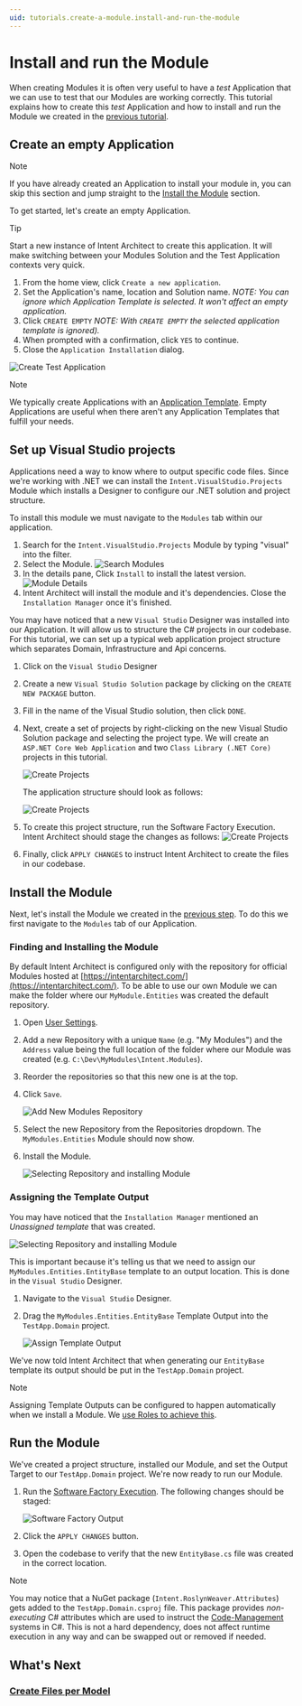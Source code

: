 ```yaml
---
uid: tutorials.create-a-module.install-and-run-the-module
---
```

# Install and run the Module

When creating Modules it is often very useful to have a _test_ Application that we can use to test that our Modules are working correctly. This tutorial explains how to create this _test_ Application and how to install and run the Module we created in the [previous tutorial](xref:tutorials.create-a-module.create-a-simple-module).

## Create an empty Application

> [!NOTE]
> If you have already created an Application to install your module in, you can skip this section and jump straight to the [Install the Module](#install-the-module) section.

To get started, let's create an empty Application.

> [!TIP]
> Start a new instance of Intent Architect to create this application. It will make switching between your Modules Solution and the Test Application contexts very quick.

1. From the home view, click `Create a new application`.
2. Set the Application's name, location and Solution name. _NOTE: You can ignore which Application Template is selected. It won't affect an empty application._
3. Click `CREATE EMPTY` _NOTE: With `CREATE EMPTY` the selected application template is ignored)._
4. When prompted with a confirmation, click `YES` to continue.
5. Close the `Application Installation` dialog.

![Create Test Application](images/create-test-application.png)

> [!NOTE]
> We typically create Applications with an [Application Template](xref:applications.how-to-create-application-templates). Empty Applications are useful when there aren't any Application Templates that fulfill your needs.

## Set up Visual Studio projects

Applications need a way to know where to output specific code files. Since we're working with .NET we can install the `Intent.VisualStudio.Projects` Module which installs a Designer to configure our .NET solution and project structure.

To install this module we must navigate to the `Modules` tab within our application.

1. Search for the `Intent.VisualStudio.Projects` Module by typing "visual" into the filter.
2. Select the Module.
    ![Search Modules](images/modules-search-visual-studio.png)
3. In the details pane, Click `Install` to install the latest version.
    ![Module Details](images/modules-visual-studio-details.png)
4. Intent Architect will install the module and it's dependencies. Close the `Installation Manager` once it's finished.

You may have noticed that a new `Visual Studio` Designer was installed into our Application. It will allow us to structure the C# projects in our codebase. For this tutorial, we can set up a typical web application project structure which separates Domain, Infrastructure and Api concerns.

1. Click on the `Visual Studio` Designer
2. Create a new `Visual Studio Solution` package by clicking on the `CREATE NEW PACKAGE` button.
3. Fill in the name of the Visual Studio solution, then click `DONE`.
4. Next, create a set of projects by right-clicking on the new Visual Studio Solution package and selecting the project type. We will create an `ASP.NET Core Web Application` and two `Class Library (.NET Core)` projects in this tutorial.

    ![Create Projects](images/visual-studio-create-projects.gif)

    The application structure should look as follows:

    ![Create Projects](images/visual-studio-project-structure.png)
5. To create this project structure, run the Software Factory Execution. Intent Architect should stage the changes as follows:
    ![Create Projects](images/software-factory-execution-project-structure.png)
6. Finally, click `APPLY CHANGES` to instruct Intent Architect to create the files in our codebase.

## Install the Module

Next, let's install the Module we created in the [previous step](xref:tutorials.create-a-module.create-a-simple-module). To do this we first navigate to the `Modules` tab of our Application.

### Finding and Installing the Module

By default Intent Architect is configured only with the repository for official Modules hosted at [https://intentarchitect.com/](https://intentarchitect.com/). To be able to use our own Module we can make the folder where our `MyModule.Entities` was created the default repository.

1. Open [User Settings](xref:how-to-guides.change-user-settings).
2. Add a new Repository with a unique `Name` (e.g. "My Modules") and the `Address` value being the full location of the folder where our Module was created (e.g. `C:\Dev\MyModules\Intent.Modules`).
3. Reorder the repositories so that this new one is at the top.
4. Click `Save`.

    ![Add New Modules Repository](images/add-new-modules-repository.gif)
5. Select the new Repository from the Repositories dropdown. The `MyModules.Entities` Module should now show.
6. Install the Module.

    ![Selecting Repository and installing Module](images/selecting-repository-and-installing-module.gif)

### Assigning the Template Output

You may have noticed that the `Installation Manager` mentioned an _Unassigned template_ that was created.

![Selecting Repository and installing Module](images/unassigned-template-created-example.png)

This is important because it's telling us that we need to assign our `MyModules.Entities.EntityBase` template to an output location. This is done in the `Visual Studio` Designer.

1. Navigate to the `Visual Studio` Designer.
2. Drag the `MyModules.Entities.EntityBase` Template Output into the `TestApp.Domain` project.

    ![Assign Template Output](images/visual-studio-assign-template-output.gif)

We've now told Intent Architect that when generating our `EntityBase` template its output should be put in the `TestApp.Domain` project.

> [!NOTE]
> Assigning Template Outputs can be configured to happen automatically when we install a Module. We [use Roles to achieve this](xref:templates.how-to-auto-assign-template-outputs).

## Run the Module

We've created a project structure, installed our Module, and set the Output Target to our `TestApp.Domain` project. We're now ready to run our Module.

1. Run the [Software Factory Execution](xref:getting-started.take-a-tour#software-factory-execution). The following changes should be staged:

    ![Software Factory Output](images/software-factory-module-output.png)
2. Click the `APPLY CHANGES` button.
3. Open the codebase to verify that the new `EntityBase.cs` file was created in the correct location.

> [!NOTE]
> You may notice that a NuGet package (`Intent.RoslynWeaver.Attributes`) gets added to the `TestApp.Domain.csproj` file. This package provides _non-executing_ C# attributes which are used to instruct the [Code-Management](xref:getting-started.welcome#code-management) systems in C#. This is not a hard dependency, does not affect runtime execution in any way and can be swapped out or removed if needed.

## What's Next

### [Create Files per Model](xref:tutorials.creating-modules-net.create-templates-per-model)
